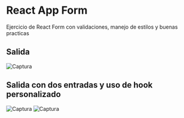 # React App Form

Ejercicio de React Form  con validaciones, manejo de estilos y buenas practicas

## Salida

![Captura](https://user-images.githubusercontent.com/7141537/156788023-38637410-69a1-4985-bb4c-546dddcca3b7.PNG)


## Salida con dos entradas y uso de hook personalizado

![Captura](https://user-images.githubusercontent.com/7141537/156826917-59cd35e4-cc61-4cc2-8dfb-f59fa1930573.PNG)
![Captura](https://user-images.githubusercontent.com/7141537/156826773-bf432d34-f529-4946-8eb6-eebfe371fb98.PNG)

